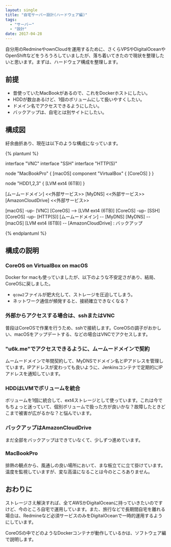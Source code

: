 ```yaml
---
layout: single
title: "自宅サーバー設計(ハードウェア編)"
tags:
  - "サーバー"
  - "設計"
date: 2017-04-28
---
```


自分用のRedmineやownCloudを運用するために、さくらVPSやDigitalOceanやOpenShiftなどをうろうろしていましたが、落ち着いてきたので現状を整理したいと思います。まずは、ハードウェア構成を整理します。

## 前提

- 昔使っていたMacBookがあるので、これをDockerホストにしたい。
- HDDが数台あるけど、1個のボリュームにして扱いやすくしたい。
- ドメイン名でアクセスできるようにしたい。
- バックアップは、自宅とは別サイトにしたい。

## 構成図

紆余曲折あり、現在は以下のような構成になっています。

{% plantuml %}

interface "VNC"
interface "SSH"
interface "HTTP(S)"

node "MacBookPro" {
    [macOS]
    component "VirtualBox" {
        [CoreOS]
    }
}

node "HDD1,2,3" {
    [LVM ext4 (6TB)]
}

[ムームードメイン] <<外部サービス>>
[MyDNS] <<外部サービス>>
[AmazonCloudDrive] <<外部サービス>>

[macOS] -up- [VNC]
[CoreOS] --> [LVM ext4 (6TB)]
[CoreOS] -up- [SSH]
[CoreOS] -up- [HTTP(S)]
[ムームードメイン] -- [MyDNS]
[MyDNS] -- [macOS]
[LVM ext4 (6TB)] -- [AmazonCloudDrive] : バックアップ

{% endplantuml %}

## 構成の説明

### CoreOS on VirtualBox on macOS

Docker for macも使っていましたが、以下のような不安定さがあり、結局、CoreOSに戻しました。

- `qcow2`ファイルが肥大化して、ストレージを圧迫してしまう。
- ネットワーク通信が頻発すると、接続確立できなくなる？

### 外部からアクセスする場合は、sshまたはVNC

普段はCoreOSで作業を行うため、sshで接続します。CoreOSの調子がおかしい、macOSをアップデートする、などの場合はVNCでアクセスします。

### "u6k.me"でアクセスできるように、ムームードメインで契約

ムームードメインで年間契約して、MyDNSでドメイン名とIPアドレスを管理しています。IPアドレスが変わっても良いように、Jenkinsコンテナで定期的にIPアドレスを通知しています。

### HDDはLVMでボリュームを統合

ボリュームを1個に統合して、ext4ストレージとして使っています。これは今でもちょっと迷っていて、個別ボリュームで扱った方が良いかな？故障したときどこまで被害が広がるかな？と悩んでいます。

### バックアップはAmazonCloudDrive

まだ全部をバックアップはできていなくて、少しずつ進めています。

### MacBookPro

排熱の観点から、風通しの良い場所において、まな板立てに立て掛けています。温度を監視していますが、変な高温になることは今のところありません。

## おわりに

ストレージさえ解決すれば、全てAWSかDigitalOceanに持っていきたいのですけど、今のところ自宅で運用しています。また、旅行などで長期間自宅を離れる場合は、Redmineなど必須サービスのみをDigitalOceanで一時的運用するようにしています。

CoreOSの中でどのようなDockerコンテナが動作しているかは、ソフトウェア編で説明します。
